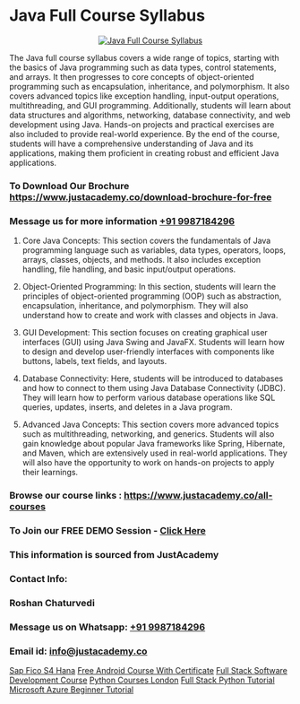 # Java Full Course Syllabus

<p align="center">
  <a href="https://justacademy.co/course-detail/core-java-training">
    <img src="https://justacademy.co/storage2/course_image/1677245426_course_image.webp" alt="Java Full Course Syllabus">
  </a>
</p>


The Java full course syllabus covers a wide range of topics, starting with the basics of Java programming such as data types, control statements, and arrays. It then progresses to core concepts of object-oriented programming such as encapsulation, inheritance, and polymorphism. It also covers advanced topics like exception handling, input-output operations, multithreading, and GUI programming. Additionally, students will learn about data structures and algorithms, networking, database connectivity, and web development using Java. Hands-on projects and practical exercises are also included to provide real-world experience. By the end of the course, students will have a comprehensive understanding of Java and its applications, making them proficient in creating robust and efficient Java applications. 

### To Download Our Brochure https://www.justacademy.co/download-brochure-for-free
### Message us for more information [+91 9987184296](https://api.whatsapp.com/send?phone=919987184296)
1) Core Java Concepts: This section covers the fundamentals of Java programming language such as variables, data types, operators, loops, arrays, classes, objects, and methods. It also includes exception handling, file handling, and basic input/output operations.

2) Object-Oriented Programming: In this section, students will learn the principles of object-oriented programming (OOP) such as abstraction, encapsulation, inheritance, and polymorphism. They will also understand how to create and work with classes and objects in Java.

3) GUI Development: This section focuses on creating graphical user interfaces (GUI) using Java Swing and JavaFX. Students will learn how to design and develop user-friendly interfaces with components like buttons, labels, text fields, and layouts.

4) Database Connectivity: Here, students will be introduced to databases and how to connect to them using Java Database Connectivity (JDBC). They will learn how to perform various database operations like SQL queries, updates, inserts, and deletes in a Java program.

5) Advanced Java Concepts: This section covers more advanced topics such as multithreading, networking, and generics. Students will also gain knowledge about popular Java frameworks like Spring, Hibernate, and Maven, which are extensively used in real-world applications. They will also have the opportunity to work on hands-on projects to apply their learnings.

### Browse our course links : https://www.justacademy.co/all-courses 
### To Join our FREE DEMO Session - [Click Here](https://www.justacademy.co/register-for-course-demo)


### This information is sourced from JustAcademy
### Contact Info:
### Roshan Chaturvedi
### Message us on Whatsapp: [+91 9987184296](https://api.whatsapp.com/send?phone=919987184296)
### Email id: [info@justacademy.co](mailto:info@justacademy.co)
                    
[Sap Fico S4 Hana](0)
[Free Android Course With Certificate](https://www.linkedin.com/pulse/free-android-course-certificate-justacademy-mumbai-4iwvc/)
[Full Stack Software Development Course](https://medium.com/@prempja40/full-stack-software-development-course-5351819cdde2)
[Python Courses London](https://medium.com/@kumarishimmi99/python-courses-london-54229042a6a5)
[Full Stack Python Tutorial](https://justacademyin.github.io/Articles/Full-Stack-Python-Tutorial)
[Microsoft Azure Beginner Tutorial](https://justacademyin.github.io/Articles/Microsoft-Azure-Beginner-Tutorial)
